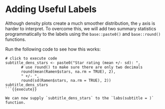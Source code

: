# Adding Useful Labels

Although density plots create a much smoother distribution, the `y` axis is harder to interpret. To overcome this, we will add two summary statistics programmatically to the labels using the `base::paste0()` and `base::round()` functions.

Run the following code to see how this works:

```
# click to execute code
subtitle_dens_stars <- paste0("Star rating (mean +/- sd): ",
       # use round() to make sure there are only two decimals
       round(mean(Ramen$stars, na.rm = TRUE), 2),
       " +/- ",
       round(sd(Ramen$stars, na.rm = TRUE), 2))
subtitle_dens_stars
```{{execute}}

We can now supply `subtitle_dens_stars` to the `labs(subtitle = )` function.
